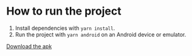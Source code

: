 # How to run the project

1. Install dependencies with `yarn install`.
2. Run the project with `yarn android` on an Android device or emulator.

[Download the apk](https://drive.google.com/drive/folders/1TRFWlGvjVhVvh6miwvF3pnw9VhGWhUlU?usp=sharing)
